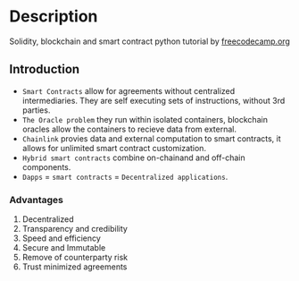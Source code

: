 # Description

Solidity, blockchain and smart contract python tutorial by [freecodecamp.org](https://youtu.be/M576WGiDBdQ?si=pm85AbSuSul5XToF)

## Introduction
+ `Smart Contracts` allow for agreements without centralized intermediaries. They are self executing sets of instructions, without 3rd parties. 
+ `The Oracle problem` they run within isolated containers, blockchain oracles allow the containers to recieve data from external. 
+ `Chainlink` provies data and external computation to smart contracts, it allows for unlimited smart contract customization. 
+ `Hybrid smart contracts` combine on-chainand and off-chain components.
+ `Dapps` = `smart contracts` = `Decentralized applications`. 

### Advantages
1. Decentralized
2. Transparency and credibility
3. Speed and efficiency
4. Secure and Immutable
5. Remove of counterparty risk
6. Trust minimized agreements